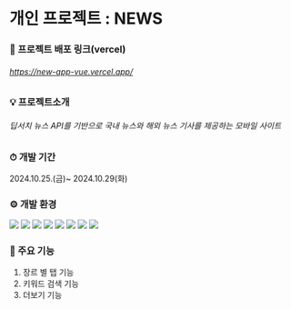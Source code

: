 # 개인 프로젝트 : NEWS

### 🌈 프로젝트 배포 링크(vercel)
###### <https://new-app-vue.vercel.app/>

### 💡 프로젝트소개
###### 딥서치 뉴스 API를 기반으로 국내 뉴스와 해외 뉴스 기사를 제공하는 모바일 사이트


### ⏱ 개발 기간
2024.10.25.(금)~ 2024.10.29(화)


### ⚙ 개발 환경
<img src="https://img.shields.io/badge/html5-E34F26?style=for-the-badge&logo=html5&logoColor=white"> <img src="https://img.shields.io/badge/sass-CC6699?style=for-the-badge&logo=sass&logoColor=white"> <img src="https://img.shields.io/badge/Vue.js-4FC08D?style=for-the-badge&logo=vue.js&logoColor=white"> <img src="https://img.shields.io/badge/css3-1572B6?style=for-the-badge&logo=css3&logoColor=white"> <img src="https://img.shields.io/badge/nodedotjs-5FA04E?style=for-the-badge&logo=nodedotjs&logoColor=white"> <img src="https://img.shields.io/badge/npm-CB3837?style=for-the-badge&logo=npm&logoColor=white"> <img src="https://img.shields.io/badge/javascript-F7DF1E?style=for-the-badge&logo=javascript&logoColor=white"> <img src="https://img.shields.io/badge/postman-FF6C37?style=for-the-badge&logo=postman&logoColor=white"> 



### 📍 주요 기능
1) 장르 별 탭 기능
2) 키워드 검색 기능
3) 더보기 기능


